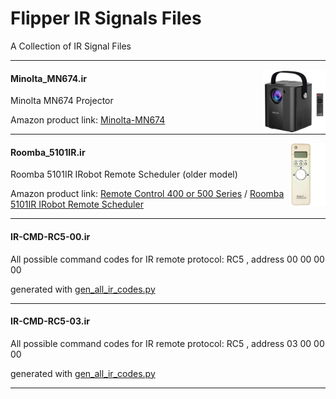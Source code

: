 # Flipper IR Signals Files #

A Collection of IR Signal Files

---
<img align="right" src=".Minolta-MN674.jpg"  width=100>

#### Minolta_MN674.ir  ####

Minolta MN674 Projector

Amazon product link: [Minolta-MN674](https://www.amazon.com/Minolta-MN674/dp/B08WZ3DNL2/)

---
<img align="right"  src=".Roomba_5101IR.png" height=100>

#### Roomba_5101IR.ir ####

Roomba 5101IR IRobot Remote Scheduler (older model)

Amazon product link:  [Remote Control 400 or 500 Series](https://www.amazon.com/Ship-Roomba-Scheduler-Remote-Control/dp/B01693B816/) /  [Roomba 5101IR IRobot Remote Scheduler](https://www.amazon.com/Roomba-5101IR-IRobot-Remote-Scheduler/dp/B000E7DL9Q)

---
#### IR-CMD-RC5-00.ir ####

All possible command codes for IR remote protocol: RC5 , address 00 00 00 00

generated with [gen_all_ir_codes.py](../gen_all_ir_codes.py)

---
#### IR-CMD-RC5-03.ir ####

All possible command codes for IR remote protocol: RC5 , address 03 00 00 00

generated with [gen_all_ir_codes.py](../gen_all_ir_codes.py)

---
